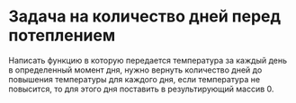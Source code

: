 # Задача на количество дней перед потеплением

Написать функцию в которую передается температура за каждый день в определенный момент дня, нужно вернуть количество дней до повышения температуры для каждого дня, если температура не повысится, то для этого дня поставить в результирующий массив 0.

